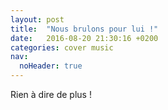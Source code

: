 ```yaml
---
layout: post
title:  "Nous brulons pour lui !"
date:   2016-08-20 21:30:16 +0200
categories: cover music
nav:
  noHeader: true
---
```


Rien à dire de plus !
